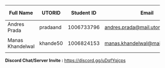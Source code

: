 | Full Name | UTORID | Student ID | Email | Best Way to Contact | Discord Username |
|-----------|--------|------------|-------|---------------------|------------------|
| Andres Prada | pradaand | 1006733796 | andres.prada@mail.utoronto.ca | AndreW#5912 |
| | | | | |
| Manas Khandelwal | khande50 | 1006824153 | manas.khandelwal@mail.utoronto.ca | Manas#8491 |
| | | | | |
**Discord Chat/Server Invite :** https://discord.gg/uDqfYqjcps

